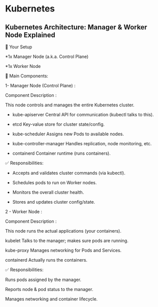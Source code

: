 # Kubernetes
## Kubernetes Architecture: Manager & Worker Node Explained
📌 Your Setup

*1x Manager Node (a.k.a. Control Plane)

*1x Worker Node

🔧 Main Components:

1- Manager Node (Control Plane) :

Component	Description :

This node controls and manages the entire Kubernetes cluster.

* kube-apiserver	Central API for communication (kubectl talks to this).

* etcd	Key-value store for cluster state/config.

* kube-scheduler	Assigns new Pods to available nodes.

* kube-controller-manager	Handles replication, node monitoring, etc.

* containerd	Container runtime (runs containers).

✅ Responsibilities:

* Accepts and validates cluster commands (via kubectl).

* Schedules pods to run on Worker nodes.

* Monitors the overall cluster health.

* Stores and updates cluster config/state.

2 - Worker Node :

Component	Description :

 This node runs the actual applications (your containers).

kubelet	Talks to the manager; makes sure pods are running.

kube-proxy	Manages networking for Pods and Services.

containerd	Actually runs the containers.

✅ Responsibilities:

Runs pods assigned by the manager.

Reports node & pod status to the manager.

Manages networking and container lifecycle.
